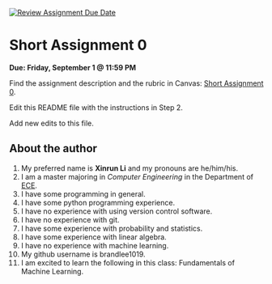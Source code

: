 [![Review Assignment Due Date](https://classroom.github.com/assets/deadline-readme-button-24ddc0f5d75046c5622901739e7c5dd533143b0c8e959d652212380cedb1ea36.svg)](https://classroom.github.com/a/bCODDKDL)
# Short Assignment 0

**Due: Friday, September 1 @ 11:59 PM**

Find the assignment description and the rubric in Canvas: [Short Assignment 0](https://ufl.instructure.com/courses/479520/assignments/5825750).

Edit this README file with the instructions in Step 2.

Add new edits to this file.

## About the author
1. My preferred name is **Xinrun Li** and my pronouns are he/him/his.  
1. I am a master majoring in *Computer Engineering* in the Department of [ECE](https://www.ece.ufl.edu/).  
1. I have some programming in general.  
1. I have some python programming experience.  
1. I have no experience with using version control software.  
1. I have no experience with git.  
1. I have some experience with probability and statistics.  
1. I have some experience with linear algebra.  
1. I have no experience with machine learning.  
1. My github username is brandlee1019.  
1. I am excited to learn the following in this class: Fundamentals of Machine Learning.  

